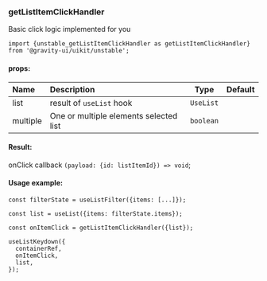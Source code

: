 ### getListItemClickHandler

Basic click logic implemented for you

```tsx
import {unstable_getListItemClickHandler as getListItemClickHandler} from '@gravity-ui/uikit/unstable';
```

#### props:

| Name     | Description                            |   Type    | Default |
| :------- | :------------------------------------- | :-------: | :-----: |
| list     | result of `useList` hook               | `UseList` |         |
| multiple | One or multiple elements selected list | `boolean` |         |

#### Result:

onClick callback `(payload: {id: listItemId}) => void`;

#### Usage example:

```tsx
const filterState = useListFilter({items: [...]});

const list = useList({items: filterState.items});

const onItemClick = getListItemClickHandler({list});

useListKeydown({
  containerRef,
  onItemClick,
  list,
});
```
